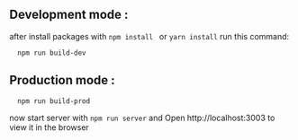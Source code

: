 ## Development mode :
after install packages with ``` npm install  ``` or ``` yarn install ``` run this command:
```
  npm run build-dev
```
## Production mode :
```
  npm run build-prod
```
now start server with ``` npm run server ``` and Open http://localhost:3003 to view it in the browser

